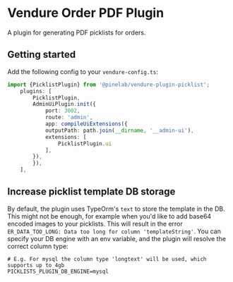 # Vendure Order PDF Plugin

A plugin for generating PDF picklists for orders.

## Getting started

Add the following config to your `vendure-config.ts`:

```ts
import {PicklistPlugin} from '@pinelab/vendure-plugin-picklist';
    plugins: [
        PicklistPlugin,
        AdminUiPlugin.init({
            port: 3002,
            route: 'admin',
            app: compileUiExtensions({
            outputPath: path.join(__dirname, '__admin-ui'),
            extensions: [
                PicklistPlugin.ui
            ],
        }),
        }),
    ],
```

## Increase picklist template DB storage

By default, the plugin uses TypeOrm's `text` to store the template in the DB. This might not be enough, for example when you'd like to add base64 encoded images to your picklists. This will result in the error `ER_DATA_TOO_LONG: Data too long for column 'templateString'`. You can specify your DB engine with an env variable, and the plugin will resolve the correct column type:

```shell
# E.g. For mysql the column type 'longtext' will be used, which supports up to 4gb
PICKLISTS_PLUGIN_DB_ENGINE=mysql
```
